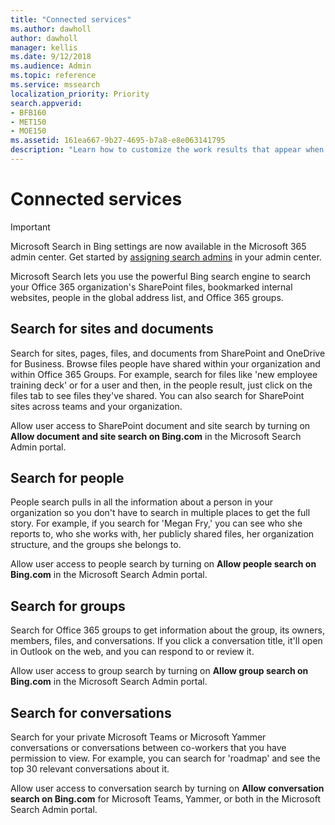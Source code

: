 ```yaml
---
title: "Connected services"
ms.author: dawholl
author: dawholl
manager: kellis
ms.date: 9/12/2018
ms.audience: Admin
ms.topic: reference
ms.service: mssearch
localization_priority: Priority
search.appverid:
- BFB160
- MET150
- MOE150
ms.assetid: 161ea667-9b27-4695-b7a8-e8e063141795
description: "Learn how to customize the work results that appear when you use Microsoft Search."
---
```


# Connected services

> [!IMPORTANT]
> Microsoft Search in Bing settings are now available in the Microsoft 365 admin center. Get started by [assigning search admins](https://docs.microsoft.com/en-us/microsoftsearch/setup-microsoft-search#step-2-assign-search-admin-and-search-editor) in your admin center.

Microsoft Search lets you use the powerful Bing search engine to search your Office 365 organization's SharePoint files, bookmarked internal websites, people in the global address list, and Office 365 groups.
  
## Search for sites and documents

Search for sites, pages, files, and documents from SharePoint and OneDrive for Business. Browse files people have shared within your organization and within Office 365 Groups. For example, search for files like 'new employee training deck' or for a user and then, in the people result, just click on the files tab to see files they've shared. You can also search for SharePoint sites across teams and your organization.
  
Allow user access to SharePoint document and site search by turning on **Allow document and site search on Bing.com** in the Microsoft Search Admin portal. 
  
## Search for people

People search pulls in all the information about a person in your organization so you don't have to search in multiple places to get the full story. For example, if you search for 'Megan Fry,' you can see who she reports to, who she works with, her publicly shared files, her organization structure, and the groups she belongs to.
  
Allow user access to people search by turning on **Allow people search on Bing.com** in the Microsoft Search Admin portal. 
  
## Search for groups

Search for Office 365 groups to get information about the group, its owners, members, files, and conversations. If you click a conversation title, it'll open in Outlook on the web, and you can respond to or review it.
  
Allow user access to group search by turning on **Allow group search on Bing.com** in the Microsoft Search Admin portal. 
  
## Search for conversations

Search for your private Microsoft Teams or Microsoft Yammer conversations or conversations between co-workers that you have permission to view. For example, you can search for 'roadmap' and see the top 30 relevant conversations about it.
  
Allow user access to conversation search by turning on **Allow conversation search on Bing.com** for Microsoft Teams, Yammer, or both in the Microsoft Search Admin portal. 

  

